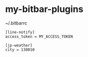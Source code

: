 # my-bitbar-plugins


~/.bitbarrc
```
[line-notify]
access_token = MY_ACCESS_TOKEN

[jp-weather]
city = 130010
```
